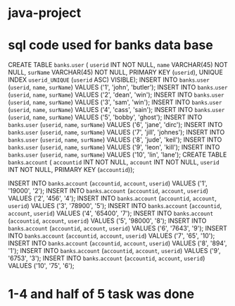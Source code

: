 # java-project
# sql code used for banks data base
CREATE TABLE `banks`.`user` (
  `userid` INT NOT NULL,
  `name` VARCHAR(45) NOT NULL,
  `surName` VARCHAR(45) NOT NULL,
  PRIMARY KEY (`userid`),
  UNIQUE INDEX `userid_UNIQUE` (`userid` ASC) VISIBLE);
INSERT INTO `banks`.`user` (`userid`, `name`, `surName`) VALUES ('1', 'john', 'butler');
INSERT INTO `banks`.`user` (`userid`, `name`, `surName`) VALUES ('2', 'dean', 'win');
INSERT INTO `banks`.`user` (`userid`, `name`, `surName`) VALUES ('3', 'sam', 'win');
INSERT INTO `banks`.`user` (`userid`, `name`, `surName`) VALUES ('4', 'cass', 'sain');
INSERT INTO `banks`.`user` (`userid`, `name`, `surName`) VALUES ('5', 'bobby', 'ghost');
INSERT INTO `banks`.`user` (`userid`, `name`, `surName`) VALUES ('6', 'jane', 'dirc');
INSERT INTO `banks`.`user` (`userid`, `name`, `surName`) VALUES ('7', 'jill', 'johnes');
INSERT INTO `banks`.`user` (`userid`, `name`, `surName`) VALUES ('8', 'jude', 'keil');
INSERT INTO `banks`.`user` (`userid`, `name`, `surName`) VALUES ('9', 'leon', 'kill');
INSERT INTO `banks`.`user` (`userid`, `name`, `surName`) VALUES ('10', 'lin', 'lane');
CREATE TABLE `banks`.`account` (
  `accountid` INT NOT NULL,
  `account` INT NOT NULL,
  `userid` INT NOT NULL,
  PRIMARY KEY (`accountid`));

INSERT INTO `banks`.`account` (`accountid`, `account`, `userid`) VALUES ('1', '19000', '2');
INSERT INTO `banks`.`account` (`accountid`, `account`, `userid`) VALUES ('2', '456', '4');
INSERT INTO `banks`.`account` (`accountid`, `account`, `userid`) VALUES ('3', '78900', '5');
INSERT INTO `banks`.`account` (`accountid`, `account`, `userid`) VALUES ('4', '65400', '7');
INSERT INTO `banks`.`account` (`accountid`, `account`, `userid`) VALUES ('5', '98000', '8');
INSERT INTO `banks`.`account` (`accountid`, `account`, `userid`) VALUES ('6', '7643', '9');
INSERT INTO `banks`.`account` (`accountid`, `account`, `userid`) VALUES ('7', '65', '10');
INSERT INTO `banks`.`account` (`accountid`, `account`, `userid`) VALUES ('8', '894', '1');
INSERT INTO `banks`.`account` (`accountid`, `account`, `userid`) VALUES ('9', '6753', '3');
INSERT INTO `banks`.`account` (`accountid`, `account`, `userid`) VALUES ('10', '75', '6');

# 1-4 and half of 5 task was done

